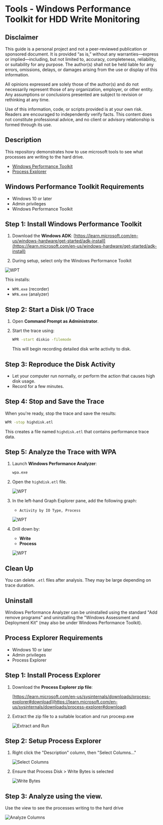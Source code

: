 # Tools - Windows Performance Toolkit for HDD Write Monitoring

## Disclaimer

This guide is a personal project and not a peer-reviewed publication or sponsored document. It is provided “as is,” without any warranties—express or implied—including, but not limited to, accuracy, completeness, reliability, or suitability for any purpose. The author(s) shall not be held liable for any errors, omissions, delays, or damages arising from the use or display of this information.

All opinions expressed are solely those of the author(s) and do not necessarily represent those of any organization, employer, or other entity. Any assumptions or conclusions presented are subject to revision or rethinking at any time.

Use of this information, code, or scripts provided is at your own risk. Readers are encouraged to independently verify facts. This content does not constitute professional advice, and no client or advisory relationship is formed through its use.

## Description

This repository demonstrates how to use microsoft tools to see what processes are writing to the hard drive.

- [Windows Performance Toolkit](#windows-performance-toolkit-requirements)
- [Process Explorer](#process-explorer-requirements)

## Windows Performance Toolkit Requirements

- Windows 10 or later
- Admin privileges
- Windows Performance Toolkit

## Step 1: Install Windows Performance Toolkit

1. Download the **Windows ADK**:
   [https://learn.microsoft.com/en-us/windows-hardware/get-started/adk-install](https://learn.microsoft.com/en-us/windows-hardware/get-started/adk-install)

2. During setup, select only the Windows Performance Toolkit

![WPT](./docs/images/install-wpt.png)

This installs:

- `WPR.exe` (recorder)
- `WPA.exe` (analyzer)

## Step 2: Start a Disk I/O Trace

1. Open **Command Prompt as Administrator**.
2. Start the trace using:

   ```sh
   WPR -start diskio -filemode
   ```

   This will begin recording detailed disk write activity to disk.

## Step 3: Reproduce the Disk Activity

- Let your computer run normally, or perform the action that causes high disk usage.
- Record for a few minutes.

## Step 4: Stop and Save the Trace

When you're ready, stop the trace and save the results:

```sh
WPR -stop highdisk.etl
```

This creates a file named `highdisk.etl` that contains performance trace data.

## Step 5: Analyze the Trace with WPA

1. Launch **Windows Performance Analyzer**:

   ```sh
   wpa.exe
   ```

2. Open the `highdisk.etl` file.

   ![WPT](./docs/images/open-etl.png)

3. In the left-hand Graph Explorer pane, add the following graph:

   - `Activity by IO Type, Process`

   ![WPT](./docs/images/add-graph.png)

4. Drill down by:

   - **Write**
   - **Process**

   ![WPT](./docs/images/read-graph.png)

## Clean Up

You can delete `.etl` files after analysis. They may be large depending on trace duration.

## Uninstall

Windows Performance Analyzer can be uninstalled using the standard "Add remove programs" and uninstalling the "Windows Assessment and Deployment Kit" (may also be under Windows Performance Toolkit).

## Process Explorer Requirements

- Windows 10 or later
- Admin privileges
- Process Explorer

## Step 1: Install Process Explorer

1. Download the **Process Explorer zip file**:

   [https://learn.microsoft.com/en-us/sysinternals/downloads/process-explorer#download](https://learn.microsoft.com/en-us/sysinternals/downloads/process-explorer#download)

2. Extract the zip file to a suitable location and run procexp.exe

   ![Extract and Run](./docs/images/pex-extract-run.png)

## Step 2: Setup Process Explorer

1. Right click the "Description" column, then "Select Columns..."

   ![Select Columns](./docs/images/pex-select-columns.png)

2. Ensure that Process Disk > Write Bytes is selected

   ![Write Bytes](./docs/images/pex-select-write-bytes.png)

## Step 3: Analyze using the view.

Use the view to see the processes writing to the hard drive

![Analyze Columns](./docs/images/pex-column.png)
